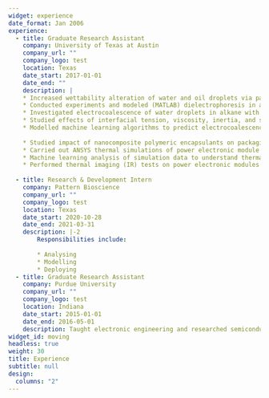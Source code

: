 ```yaml
---
widget: experience
date_format: Jan 2006
experience:
  - title: Graduate Research Assistant
    company: University of Texas at Austin
    company_url: ""
    company_logo: test
    location: Texas
    date_start: 2017-01-01
    date_end: ""
    description: |   
    * Increased wettability alteration of water and oil droplets via passive (surface engineering, surfactants) and active (electrowetting) techniques
    * Conducted experiments and modeled (MATLAB) dielectrophoresis in a 3-liquid configuration
    * Investigated electrocoalescence of water droplets in alkane with interdigitated ITO electrodes
    * Studied effects of interfacial tension, viscosity, inertia, and system capacitance on droplet-droplet interaction
    * Modelled machine learning algorithms to predict electrocoalescence & droplet generation efficiency of microfluidic device
    
    * Studied impact of nanocomposite polymeric encapsulants on packaging of power electronics module
    * Carried out ANSYS thermal simulations of power electronic module through UT Austin’s supercomputer (TACC)
    * Machine learning analysis of simulation data to understand thermal effect of nanocomposite encapsulants
    * Performed thermal imaging (IR) tests on power electronic modules with liquid-cooled heatsink
    
  - title: Research & Development Intern
    company: Pattern Bioscience
    company_url: ""
    company_logo: test
    location: Texas
    date_start: 2020-10-28
    date_end: 2021-03-31
    description: |-2
        Responsibilities include:
        
        * Analysing
        * Modelling
        * Deploying     
  - title: Graduate Research Assistant
    company: Purdue University
    company_url: ""
    company_logo: test
    location: Indiana
    date_start: 2015-01-01
    date_end: 2016-05-01
    description: Taught electronic engineering and researched semiconductor physics.
widget_id: moving
headless: true
weight: 30
title: Experience
subtitle: null
design:
  columns: "2"
---
```

